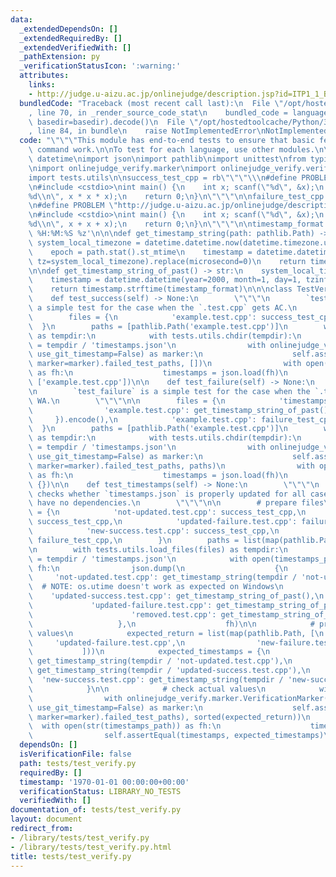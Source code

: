 ```yaml
---
data:
  _extendedDependsOn: []
  _extendedRequiredBy: []
  _extendedVerifiedWith: []
  _pathExtension: py
  _verificationStatusIcon: ':warning:'
  attributes:
    links:
    - http://judge.u-aizu.ac.jp/onlinejudge/description.jsp?id=ITP1_1_B
  bundledCode: "Traceback (most recent call last):\n  File \"/opt/hostedtoolcache/Python/3.8.5/x64/lib/python3.8/site-packages/onlinejudge_verify/documentation/build.py\"\
    , line 70, in _render_source_code_stat\n    bundled_code = language.bundle(stat.path,\
    \ basedir=basedir).decode()\n  File \"/opt/hostedtoolcache/Python/3.8.5/x64/lib/python3.8/site-packages/onlinejudge_verify/languages/python.py\"\
    , line 84, in bundle\n    raise NotImplementedError\nNotImplementedError\n"
  code: "\"\"\"This module has end-to-end tests to ensure that basic features of oj-verify\
    \ command work.\n\nTo test for each language, use other modules.\n\"\"\"\n\nimport\
    \ datetime\nimport json\nimport pathlib\nimport unittest\nfrom typing import *\n\
    \nimport onlinejudge_verify.marker\nimport onlinejudge_verify.verify as verify\n\
    import tests.utils\n\nsuccess_test_cpp = rb\"\"\"\\\n#define PROBLEM \"http://judge.u-aizu.ac.jp/onlinejudge/description.jsp?id=ITP1_1_B\"\
    \n#include <cstdio>\nint main() {\n    int x; scanf(\"%d\", &x);\n    printf(\"\
    %d\\n\", x * x * x);\n    return 0;\n}\n\"\"\"\n\nfailure_test_cpp = rb\"\"\"\\\
    \n#define PROBLEM \"http://judge.u-aizu.ac.jp/onlinejudge/description.jsp?id=ITP1_1_B\"\
    \n#include <cstdio>\nint main() {\n    int x; scanf(\"%d\", &x);\n    printf(\"\
    %d\\n\", x + x + x);\n    return 0;\n}\n\"\"\"\n\ntimestamp_format = '%Y-%m-%d\
    \ %H:%M:%S %z'\n\n\ndef get_timestamp_string(path: pathlib.Path) -> str:\n   \
    \ system_local_timezone = datetime.datetime.now(datetime.timezone.utc).astimezone().tzinfo\n\
    \    epoch = path.stat().st_mtime\n    timestamp = datetime.datetime.fromtimestamp(epoch,\
    \ tz=system_local_timezone).replace(microsecond=0)\n    return timestamp.strftime(timestamp_format)\n\
    \n\ndef get_timestamp_string_of_past() -> str:\n    system_local_timezone = datetime.datetime.now(datetime.timezone.utc).astimezone().tzinfo\n\
    \    timestamp = datetime.datetime(year=2000, month=1, day=1, tzinfo=system_local_timezone)\n\
    \    return timestamp.strftime(timestamp_format)\n\n\nclass TestVerification(unittest.TestCase):\n\
    \    def test_success(self) -> None:\n        \"\"\"\n        `test_success` is\
    \ a simple test for the case when the `.test.cpp` gets AC.\n        \"\"\"\n\n\
    \        files = {\n            'example.test.cpp': success_test_cpp,\n      \
    \  }\n        paths = [pathlib.Path('example.test.cpp')]\n        with tests.utils.load_files(files)\
    \ as tempdir:\n            with tests.utils.chdir(tempdir):\n                timestamps_path\
    \ = tempdir / 'timestamps.json'\n                with onlinejudge_verify.marker.VerificationMarker(json_path=timestamps_path,\
    \ use_git_timestamp=False) as marker:\n                    self.assertEqual(verify.main(paths,\
    \ marker=marker).failed_test_paths, [])\n                with open(timestamps_path)\
    \ as fh:\n                    timestamps = json.load(fh)\n                self.assertEqual(list(timestamps.keys()),\
    \ ['example.test.cpp'])\n\n    def test_failure(self) -> None:\n        \"\"\"\
    \n        `test_failure` is a simple test for the case when the `.test.cpp` gets\
    \ WA.\n        \"\"\"\n\n        files = {\n            'timestamps.json': json.dumps({\n\
    \                'example.test.cpp': get_timestamp_string_of_past(),\n       \
    \     }).encode(),\n            'example.test.cpp': failure_test_cpp,\n      \
    \  }\n        paths = [pathlib.Path('example.test.cpp')]\n        with tests.utils.load_files(files)\
    \ as tempdir:\n            with tests.utils.chdir(tempdir):\n                timestamps_path\
    \ = tempdir / 'timestamps.json'\n                with onlinejudge_verify.marker.VerificationMarker(json_path=timestamps_path,\
    \ use_git_timestamp=False) as marker:\n                    self.assertEqual(verify.main(paths,\
    \ marker=marker).failed_test_paths, paths)\n                with open(timestamps_path)\
    \ as fh:\n                    timestamps = json.load(fh)\n                self.assertEqual(timestamps,\
    \ {})\n\n    def test_timestamps(self) -> None:\n        \"\"\"\n        `test_timestamps`\
    \ checks whether `timestamps.json` is properly updated for all cases which files\
    \ have no dependencies.\n        \"\"\"\n\n        # prepare files\n        files\
    \ = {\n            'not-updated.test.cpp': success_test_cpp,\n            'updated-success.test.cpp':\
    \ success_test_cpp,\n            'updated-failure.test.cpp': failure_test_cpp,\n\
    \            'new-success.test.cpp': success_test_cpp,\n            'new-failure.test.cpp':\
    \ failure_test_cpp,\n        }\n        paths = list(map(pathlib.Path, files.keys()))\n\
    \n        with tests.utils.load_files(files) as tempdir:\n            timestamps_path\
    \ = tempdir / 'timestamps.json'\n            with open(timestamps_path, 'w') as\
    \ fh:\n                json.dump(\n                    {\n                   \
    \     'not-updated.test.cpp': get_timestamp_string(tempdir / 'not-updated.test.cpp'),\
    \  # NOTE: os.utime doesn't work as expected on Windows\n                    \
    \    'updated-success.test.cpp': get_timestamp_string_of_past(),\n           \
    \             'updated-failure.test.cpp': get_timestamp_string_of_past(),\n  \
    \                      'removed.test.cpp': get_timestamp_string_of_past(),\n \
    \                   },\n                    fh)\n\n            # prepare expected\
    \ values\n            expected_return = list(map(pathlib.Path, [\n           \
    \     'updated-failure.test.cpp',\n                'new-failure.test.cpp',\n \
    \           ]))\n            expected_timestamps = {\n                'not-updated.test.cpp':\
    \ get_timestamp_string(tempdir / 'not-updated.test.cpp'),\n                'updated-success.test.cpp':\
    \ get_timestamp_string(tempdir / 'updated-success.test.cpp'),\n              \
    \  'new-success.test.cpp': get_timestamp_string(tempdir / 'new-success.test.cpp'),\n\
    \            }\n\n            # check actual values\n            with tests.utils.chdir(tempdir):\n\
    \                with onlinejudge_verify.marker.VerificationMarker(json_path=timestamps_path,\
    \ use_git_timestamp=False) as marker:\n                    self.assertEqual(sorted(verify.main(paths,\
    \ marker=marker).failed_test_paths), sorted(expected_return))\n              \
    \  with open(str(timestamps_path)) as fh:\n                    timestamps = json.load(fh)\n\
    \                self.assertEqual(timestamps, expected_timestamps)\n"
  dependsOn: []
  isVerificationFile: false
  path: tests/test_verify.py
  requiredBy: []
  timestamp: '1970-01-01 00:00:00+00:00'
  verificationStatus: LIBRARY_NO_TESTS
  verifiedWith: []
documentation_of: tests/test_verify.py
layout: document
redirect_from:
- /library/tests/test_verify.py
- /library/tests/test_verify.py.html
title: tests/test_verify.py
---
```


